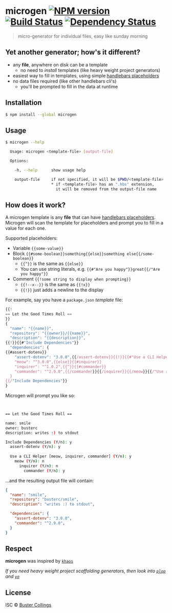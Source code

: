 # microgen [![NPM version][npm-image]][npm-url] [![Build Status][travis-image]][travis-url] [![Dependency Status][daviddm-image]][daviddm-url]

> micro-generator for individual files, easy like sunday morning

## Yet another generator; how's it different?

- any **file**, anywhere on disk can be a template
  - no need to _install_ templates (like heavy weight project generators)
- easiest way to fill in templates, using simple [handlebars placeholders](http://handlebarsjs.com/)
- no data files required (like other handlebars cli's)
  - you'll be prompted to fill in the data at runtime

## Installation

```sh
$ npm install --global microgen
```

## Usage

```sh
$ microgen --help

  Usage: microgen <template-file> [output-file]

  Options:

    -h, --help      show usage help

    output-file     if not specified, it will be $PWD/<template-file>
                    * if <template-file> has an ".hbs" extension,
                      it will be removed from the output-file name

```

## How does it work?

A microgen template is any **file** that can have [handlebars placeholders](http://handlebarsjs.com/). Microgen will scan the template for placeholders and prompt you to fill in a value for each one.

Supported placeholders:
- Variable `{{some-value}}`
- Block `{{#some-boolean}}something{{else}}something else{{/some-boolean}}`
  - `{{^}}` is the same as `{{else}}`
  - You can use string literals, e.g. `{{#"Are you happy"}}great{{/"Are you happy"}}`
- Comment `{{!some string to display when prompting}}`
  - `{{!--x--}}` is the same as `{{!x}}`
  - `{{!}}` just adds a newline to the display

For example, say you have a `package.json` _template_ file:

```js
{{!
== Let the Good Times Roll ==
}}
{
  "name": "{{name}}",
  "repository": "{{owner}}/{{name}}",
  "description": "{{description}}",
{{!}}{{#"Include Dependencies"}}
  "dependencies": {
{{#assert-dotenv}}
    "assert-dotenv": "3.0.0",{{/assert-dotenv}}{{!}}{{#"Use a CLI Helper [meow, inquirer, commander]"}}{{#meow}}
    "meow": "^3.0.0",{{else}}{{#inquirer}}
    "inquirer": "^1.0.2",{{^}}{{#commander}}
    "commander": "^2.9.0",{{/commander}}{{/inquirer}}{{/meow}}{{/"Use a CLI Helper [meow, inquirer, commander]"}}
  }
{{/"Include Dependencies"}}
}
```

Microgen will prompt you like so:

```sh


== Let the Good Times Roll ==

name: smile
owner: busterc
description: writes :) to stdout

Include Dependencies (Y/n): y
  assert-dotenv (Y/n): y
  
  Use a CLI Helper [meow, inquirer, commander] (Y/n): y
    meow (Y/n): n
      inquirer (Y/n): n
        commander (Y/n): y
```

...and the resulting output file will contain:

```json
{
  "name": "smile",
  "repository": "busterc/smile",
  "description": "writes :) to stdout",

  "dependencies": {
    "assert-dotenv": "3.0.0",
    "commander": "^2.9.0",
  }
}
```

## Respect

**microgen** was inspired by [`khaos`](https://github.com/segmentio/khaos)

_If you need heavy weight project scaffolding generators, then look into [`plop`](https://github.com/amwmedia/plop) and [`yo`](https://github.com/yeoman/yo)_

## License

ISC © [Buster Collings](https://about.me/buster)


[npm-image]: https://badge.fury.io/js/microgen.svg
[npm-url]: https://npmjs.org/package/microgen
[travis-image]: https://travis-ci.org/busterc/microgen.svg?branch=master
[travis-url]: https://travis-ci.org/busterc/microgen
[daviddm-image]: https://david-dm.org/busterc/microgen.svg?theme=shields.io
[daviddm-url]: https://david-dm.org/busterc/microgen
